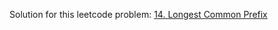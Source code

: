 Solution for this leetcode problem: [14. Longest Common Prefix](https://leetcode.com/problems/longest-common-prefix)
